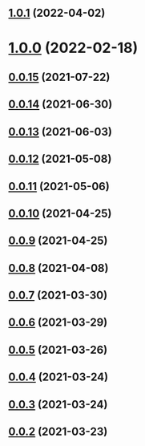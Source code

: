 ## [1.0.1](https://github.com/zym2525/rn-components/compare/v1.0.0...v1.0.1) (2022-04-02)

# [1.0.0](https://github.com/zym2525/rn-components/compare/v0.0.15...v1.0.0) (2022-02-18)



## [0.0.15](https://github.com/zym2525/rn-components/compare/v0.0.15...v1.0.0) (2021-07-22)



## [0.0.14](https://github.com/zym2525/rn-components/compare/v0.0.15...v1.0.0) (2021-06-30)



## [0.0.13](https://github.com/zym2525/rn-components/compare/v0.0.15...v1.0.0) (2021-06-03)



## [0.0.12](https://github.com/zym2525/rn-components/compare/v0.0.15...v1.0.0) (2021-05-08)



## [0.0.11](https://github.com/zym2525/rn-components/compare/v0.0.15...v1.0.0) (2021-05-06)



## [0.0.10](https://github.com/zym2525/rn-components/compare/v0.0.15...v1.0.0) (2021-04-25)



## [0.0.9](https://github.com/zym2525/rn-components/compare/v0.0.15...v1.0.0) (2021-04-25)



## [0.0.8](https://github.com/zym2525/rn-components/compare/v0.0.15...v1.0.0) (2021-04-08)



## [0.0.7](https://github.com/zym2525/rn-components/compare/v0.0.15...v1.0.0) (2021-03-30)



## [0.0.6](https://github.com/zym2525/rn-components/compare/v0.0.15...v1.0.0) (2021-03-29)



## [0.0.5](https://github.com/zym2525/rn-components/compare/v0.0.15...v1.0.0) (2021-03-26)



## [0.0.4](https://github.com/zym2525/rn-components/compare/v0.0.15...v1.0.0) (2021-03-24)



## [0.0.3](https://github.com/zym2525/rn-components/compare/v0.0.15...v1.0.0) (2021-03-24)



## [0.0.2](https://github.com/zym2525/rn-components/compare/v0.0.15...v1.0.0) (2021-03-23)

